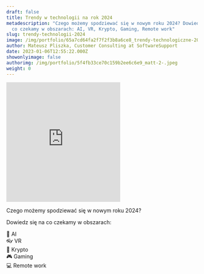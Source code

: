 ```yaml
---
draft: false
title: Trendy w technologii na rok 2024
metadescription: "Czego możemy spodziewać się w nowym roku 2024? Dowiedz się na
  co czekamy w obszarach: AI, VR, Krypto, Gaming, Remote work"
slug: trendy-technologii-2024
image: /img/portfolio/65a7cd64fa2f7f2f3b8a6ce8_trendy-technologiczne-2024-min.png
author: Mateusz Pliszka, Customer Consulting at SoftwareSupport
date: 2023-01-06T12:55:22.000Z
showonlyimage: false
authorimg: /img/portfolio/5f4fb33ce70c159b2ee6c6e9_matt-2-.jpeg
weight: 0
---
```

<iframe width="auto" height="315" src="https://www.youtube.com/embed/bzxKm_Gtp3A?si=LvHfhxGcUv9qoBBZ" title="YouTube video player" frameborder="0" allow="accelerometer; autoplay; clipboard-write; encrypted-media; gyroscope; picture-in-picture; web-share" allowfullscreen></iframe>

Czego możemy spodziewać się w nowym roku 2024?

Dowiedz się na co czekamy w obszarach:

🤖 AI\
👓 VR\
💸 Krypto\
🎮 Gaming\
💻 Remote work